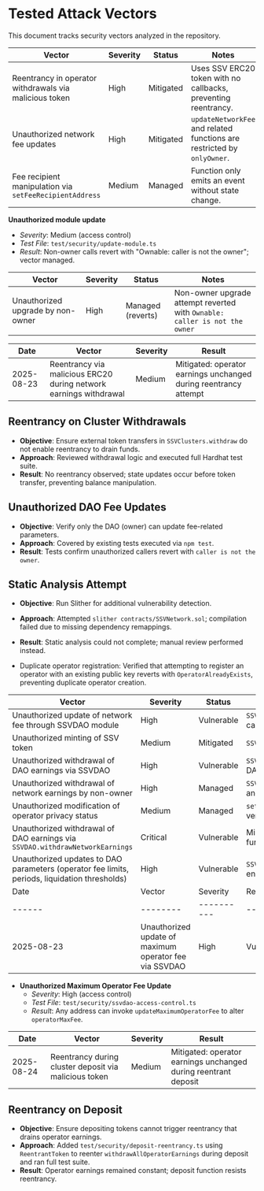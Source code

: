 




# Tested Attack Vectors

This document tracks security vectors analyzed in the repository.

| Vector | Severity | Status | Notes |
|-------|----------|--------|-------|
| Reentrancy in operator withdrawals via malicious token | High | Mitigated | Uses SSV ERC20 token with no callbacks, preventing reentrancy. |
| Unauthorized network fee updates | High | Mitigated | `updateNetworkFee` and related functions are restricted by `onlyOwner`. |
| Fee recipient manipulation via `setFeeRecipientAddress` | Medium | Managed | Function only emits an event without state change. |

 **Unauthorized module update**
  - *Severity*: Medium (access control)
  - *Test File*: `test/security/update-module.ts`
  - *Result*: Non-owner calls revert with "Ownable: caller is not the owner"; vector managed.

| Vector | Severity | Status | Notes |
|-------|---------|--------|-------|
| Unauthorized upgrade by non-owner | High | Managed (reverts) | Non-owner upgrade attempt reverted with `Ownable: caller is not the owner` |

| Date | Vector | Severity | Result |
|------|--------|----------|--------|
| 2025-08-23 | Reentrancy via malicious ERC20 during network earnings withdrawal | Medium | Mitigated: operator earnings unchanged during reentrancy attempt |

## Reentrancy on Cluster Withdrawals
- **Objective**: Ensure external token transfers in `SSVClusters.withdraw` do not enable reentrancy to drain funds.
- **Approach**: Reviewed withdrawal logic and executed full Hardhat test suite.
- **Result**: No reentrancy observed; state updates occur before token transfer, preventing balance manipulation.

## Unauthorized DAO Fee Updates
- **Objective**: Verify only the DAO (owner) can update fee-related parameters.
- **Approach**: Covered by existing tests executed via `npm test`.
- **Result**: Tests confirm unauthorized callers revert with `caller is not the owner`.

## Static Analysis Attempt
- **Objective**: Run Slither for additional vulnerability detection.
- **Approach**: Attempted `slither contracts/SSVNetwork.sol`; compilation failed due to missing dependency remappings.
- **Result**: Static analysis could not complete; manual review performed instead.

- Duplicate operator registration: Verified that attempting to register an operator with an existing public key reverts with `OperatorAlreadyExists`, preventing duplicate operator creation.

| Vector | Severity | Status | Notes |
|-------|----------|--------|-------|
| Unauthorized update of network fee through SSVDAO module | High | Vulnerable | `SSVDAO.updateNetworkFee` lacks access control allowing any caller to change the fee. |
| Unauthorized minting of SSV token | Medium | Mitigated | `SSVToken.mint` is restricted to owner; non-owners revert. |
| Unauthorized withdrawal of DAO earnings via SSVDAO | High | Vulnerable | `SSVDAO.withdrawNetworkEarnings` lets any caller pull funds if DAO balance is set. |
| Unauthorized withdrawal of network earnings by non-owner | High | Managed | `SSVNetwork.withdrawNetworkEarnings` restricted by `onlyOwner` and tested in `network-fee-withdraw.ts` |
| Unauthorized modification of operator privacy status | Medium | Managed | `setOperatorsPrivateUnchecked`/`setOperatorsPublicUnchecked` verify operator ownership; non-owners revert |
| Unauthorized withdrawal of DAO earnings via `SSVDAO.withdrawNetworkEarnings` | Critical | Vulnerable | Missing access control allows any address to drain DAO funds. |
| Unauthorized updates to DAO parameters (operator fee limits, periods, liquidation thresholds) | High | Vulnerable | `SSVDAO` parameter update functions lack access control, enabling arbitrary configuration changes. |
| Date | Vector | Severity | Result |
|------|--------|----------|--------|
| 2025-08-23 | Unauthorized update of maximum operator fee via SSVDAO | High | Vulnerable: any address can change `operatorMaxFee` |

- **Unauthorized Maximum Operator Fee Update**
  - *Severity*: High (access control)
  - *Test File*: `test/security/ssvdao-access-control.ts`
  - *Result*: Any address can invoke `updateMaximumOperatorFee` to alter `operatorMaxFee`.


| Date | Vector | Severity | Result |
|------|--------|----------|--------|
| 2025-08-24 | Reentrancy during cluster deposit via malicious token | Medium | Mitigated: operator earnings unchanged during reentrant deposit |

## Reentrancy on Deposit
- **Objective**: Ensure depositing tokens cannot trigger reentrancy that drains operator earnings.
- **Approach**: Added `test/security/deposit-reentrancy.ts` using `ReentrantToken` to reenter `withdrawAllOperatorEarnings` during deposit and ran full test suite.
- **Result**: Operator earnings remained constant; deposit function resists reentrancy.
